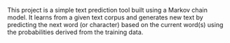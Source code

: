 This project is a simple text prediction tool built using a Markov chain model.
It learns from a given text corpus and generates new text by predicting the next word (or character) based on the current word(s) using the probabilities derived from the training data.
